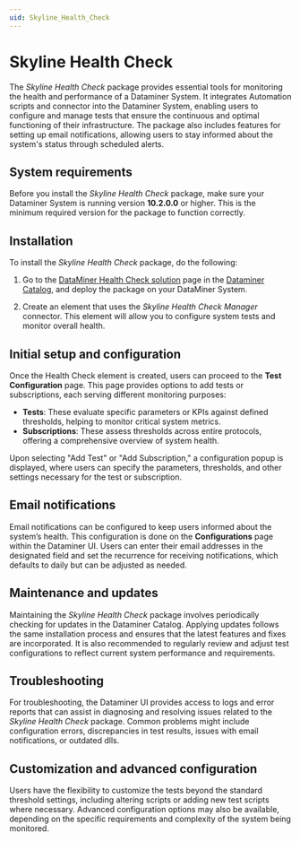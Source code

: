 ```yaml
---
uid: Skyline_Health_Check
---
```


# Skyline Health Check

The *Skyline Health Check* package provides essential tools for monitoring the health and performance of a Dataminer System. It integrates Automation scripts and connector into the Dataminer System, enabling users to configure and manage tests that ensure the continuous and optimal functioning of their infrastructure. The package also includes features for setting up email notifications, allowing users to stay informed about the system's status through scheduled alerts.

## System requirements

Before you install the *Skyline Health Check* package, make sure your Dataminer System is running version **10.2.0.0** or higher. This is the minimum required version for the package to function correctly.

## Installation

To install the *Skyline Health Check* package, do the following:

1. Go to the [DataMiner Health Check solution](https://catalog.dataminer.services/details/56b1b9e0-ffe1-4bd2-b5d2-06c17d97c6b1) page in the [Dataminer Catalog](https://catalog.dataminer.services), and deploy the package on your DataMiner System.

1. Create an element that uses the *Skyline Health Check Manager* connector. This element will allow you to configure system tests and monitor overall health.

## Initial setup and configuration

Once the Health Check element is created, users can proceed to the **Test Configuration** page. This page provides options to add tests or subscriptions, each serving different monitoring purposes:

- **Tests**: These evaluate specific parameters or KPIs against defined thresholds, helping to monitor critical system metrics.
- **Subscriptions**: These assess thresholds across entire protocols, offering a comprehensive overview of system health.

Upon selecting "Add Test" or "Add Subscription," a configuration popup is displayed, where users can specify the parameters, thresholds, and other settings necessary for the test or subscription.

## Email notifications

Email notifications can be configured to keep users informed about the system’s health. This configuration is done on the **Configurations** page within the Dataminer UI. Users can enter their email addresses in the designated field and set the recurrence for receiving notifications, which defaults to daily but can be adjusted as needed.

## Maintenance and updates

Maintaining the *Skyline Health Check* package involves periodically checking for updates in the Dataminer Catalog. Applying updates follows the same installation process and ensures that the latest features and fixes are incorporated. It is also recommended to regularly review and adjust test configurations to reflect current system performance and requirements.

## Troubleshooting

For troubleshooting, the Dataminer UI provides access to logs and error reports that can assist in diagnosing and resolving issues related to the *Skyline Health Check* package. Common problems might include configuration errors, discrepancies in test results, issues with email notifications, or outdated dlls.

## Customization and advanced configuration

Users have the flexibility to customize the tests beyond the standard threshold settings, including altering scripts or adding new test scripts where necessary. Advanced configuration options may also be available, depending on the specific requirements and complexity of the system being monitored.

